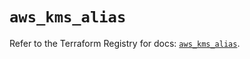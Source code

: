 # `aws_kms_alias`

Refer to the Terraform Registry for docs: [`aws_kms_alias`](https://registry.terraform.io/providers/hashicorp/aws/6.9.0/docs/resources/kms_alias).
